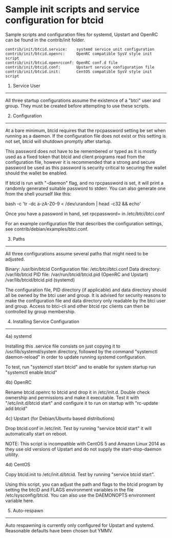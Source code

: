 Sample init scripts and service configuration for btcid
==========================================================

Sample scripts and configuration files for systemd, Upstart and OpenRC
can be found in the contrib/init folder.

    contrib/init/btcid.service:    systemd service unit configuration
    contrib/init/btcid.openrc:     OpenRC compatible SysV style init script
    contrib/init/btcid.openrcconf: OpenRC conf.d file
    contrib/init/btcid.conf:       Upstart service configuration file
    contrib/init/btcid.init:       CentOS compatible SysV style init script

1. Service User
---------------------------------

All three startup configurations assume the existence of a "btci" user
and group.  They must be created before attempting to use these scripts.

2. Configuration
---------------------------------

At a bare minimum, btcid requires that the rpcpassword setting be set
when running as a daemon.  If the configuration file does not exist or this
setting is not set, btcid will shutdown promptly after startup.

This password does not have to be remembered or typed as it is mostly used
as a fixed token that btcid and client programs read from the configuration
file, however it is recommended that a strong and secure password be used
as this password is security critical to securing the wallet should the
wallet be enabled.

If btcid is run with "-daemon" flag, and no rpcpassword is set, it will
print a randomly generated suitable password to stderr.  You can also
generate one from the shell yourself like this:

bash -c 'tr -dc a-zA-Z0-9 < /dev/urandom | head -c32 && echo'

Once you have a password in hand, set rpcpassword= in /etc/btci/btci.conf

For an example configuration file that describes the configuration settings,
see contrib/debian/examples/btci.conf.

3. Paths
---------------------------------

All three configurations assume several paths that might need to be adjusted.

Binary:              /usr/bin/btcid
Configuration file:  /etc/btci/btci.conf
Data directory:      /var/lib/btcid
PID file:            /var/run/btcid/btcid.pid (OpenRC and Upstart)
                     /var/lib/btcid/btcid.pid (systemd)

The configuration file, PID directory (if applicable) and data directory
should all be owned by the btci user and group.  It is advised for security
reasons to make the configuration file and data directory only readable by the
btci user and group.  Access to btci-cli and other btcid rpc clients
can then be controlled by group membership.

4. Installing Service Configuration
-----------------------------------

4a) systemd

Installing this .service file consists on just copying it to
/usr/lib/systemd/system directory, followed by the command
"systemctl daemon-reload" in order to update running systemd configuration.

To test, run "systemctl start btcid" and to enable for system startup run
"systemctl enable btcid"

4b) OpenRC

Rename btcid.openrc to btcid and drop it in /etc/init.d.  Double
check ownership and permissions and make it executable.  Test it with
"/etc/init.d/btcid start" and configure it to run on startup with
"rc-update add btcid"

4c) Upstart (for Debian/Ubuntu based distributions)

Drop btcid.conf in /etc/init.  Test by running "service btcid start"
it will automatically start on reboot.

NOTE: This script is incompatible with CentOS 5 and Amazon Linux 2014 as they
use old versions of Upstart and do not supply the start-stop-daemon uitility.

4d) CentOS

Copy btcid.init to /etc/init.d/btcid. Test by running "service btcid start".

Using this script, you can adjust the path and flags to the btcid program by
setting the btciD and FLAGS environment variables in the file
/etc/sysconfig/btcid. You can also use the DAEMONOPTS environment variable here.

5. Auto-respawn
-----------------------------------

Auto respawning is currently only configured for Upstart and systemd.
Reasonable defaults have been chosen but YMMV.
